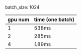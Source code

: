 batch_size: 1024

gpu num | time (one batch)
:-------| :-------------
1       | 538ms
2       | 285ms
4       | 189ms
